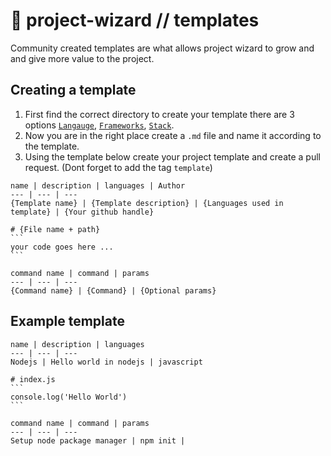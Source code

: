 # 🧙 project-wizard // templates
Community created templates are what allows project wizard to grow and and give more value to the project.

## Creating a template

1. First find the correct directory to create your template there are 3 options [`Langauge`](/Langauge), [`Frameworks`](/frameworks), [`Stack`](/stack).
2. Now you are in the right place create a `.md` file and name it according to the template.
3. Using the template below create your project template and create a pull request. (Dont forget to add the tag `template`)

<pre><code>name | description | languages | Author
--- | --- | ---
{Template name} | {Template description} | {Languages used in template} | {Your github handle}

# {File name + path}
```
your code goes here ...
```

command name | command | params
--- | --- | ---
{Command name} | {Command} | {Optional params}
</pre></code>

## Example template

<pre><code>name | description | languages
--- | --- | ---
Nodejs | Hello world in nodejs | javascript

# index.js
```
console.log('Hello World')
```

command name | command | params
--- | --- | ---
Setup node package manager | npm init |
</pre></code>
